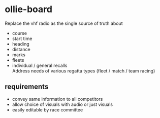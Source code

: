 # ollie-board
Replace the vhf radio as the single source of truth about  
- course  
- start time  
- heading  
- distance  
- marks  
- fleets  
- individual / general recalls  
Address needs of various regatta types (fleet / match / team racing)

## requirements

- convey same information to all competitors  
- allow choice of visuals with audio or just visuals  
- easily editable by race committee  
